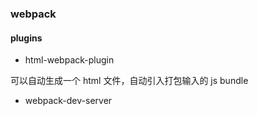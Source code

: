 ### webpack




#### plugins

- html-webpack-plugin

可以自动生成一个 html 文件，自动引入打包输入的 js bundle

- webpack-dev-server